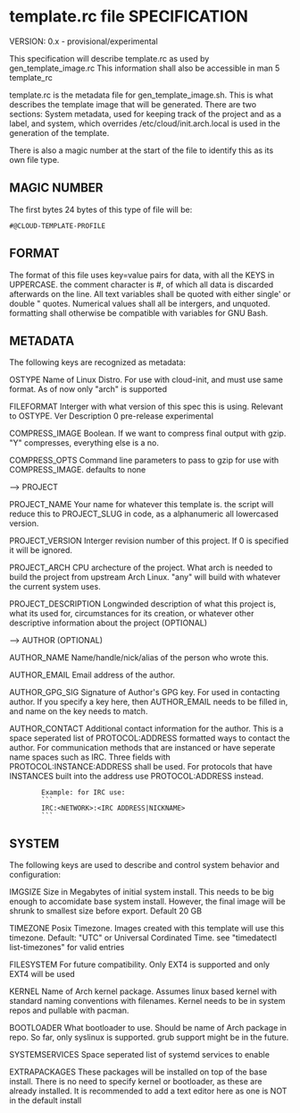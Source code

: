 template.rc file SPECIFICATION
==============================

VERSION: 0.x - provisional/experimental

This specification will describe template.rc as used by gen_template_image.rc
This information shall also be accessible in man 5 template_rc

template.rc is the metadata file for gen_template_image.sh. This is what
describes the template image that will be generated. There are two sections:
System metadata, used for keeping track of the project and as a label, and
system, which overrides /etc/cloud/init.arch.local is used in the generation
of the template.

There is also a magic number at the start of the file to identify this as its
own file type.


MAGIC NUMBER
------------
The first bytes 24 bytes of this type of file will be:
```
#@CLOUD-TEMPLATE-PROFILE
```

FORMAT
------
The format of this file uses key=value pairs for data, with all the KEYS in
UPPERCASE. the comment character is #, of which all data is discarded afterwards
on the line. All text variables shall be quoted with either single\' or double
\" quotes. Numerical values shall all be intergers, and unquoted. formatting
shall otherwise be compatible with variables for GNU Bash.

METADATA
--------
The following keys are recognized as metadata:

OSTYPE			Name of Linux Distro. For use with cloud-init, and must
			use same format. As of now only "arch" is supported

FILEFORMAT		Interger with what version of this spec this is using.
			Relevant to OSTYPE.
Ver	Description
0	pre-release experimental

COMPRESS_IMAGE		Boolean. If we want to compress final output with gzip.
			"Y" compresses, everything else is a no.
			
COMPRESS_OPTS		Command line parameters to pass to gzip for use with
			COMPRESS_IMAGE. defaults to none

--> PROJECT

PROJECT_NAME		Your name for whatever this template is. the script will
			reduce this to PROJECT_SLUG in code, as a alphanumeric
			all lowercased version.

PROJECT_VERSION		Interger revision number of this project. If 0 is
			specified it will be ignored.

PROJECT_ARCH		CPU archecture of the project. What arch is needed to
			build the project from upstream Arch Linux. "any" will
			build with whatever the current system uses.

PROJECT_DESCRIPTION	Longwinded description of what this project is, what
			its used for, circumstances for its creation, or
			whatever other descriptive information about the project
			(OPTIONAL)

--> AUTHOR (OPTIONAL)

AUTHOR_NAME		Name/handle/nick/alias of the person who wrote this.

AUTHOR_EMAIL		Email address of the author.

AUTHOR_GPG_SIG		Signature of Author's GPG key. For used in contacting
			author. If you specify a key here, then AUTHOR_EMAIL
			needs to be filled in, and name on the key needs to
			match.
			
AUTHOR_CONTACT		Additional contact information for the author. This is a
			space seperated list of PROTOCOL:ADDRESS formatted
			ways to contact the author. For communication methods
			that are instanced or have seperate name spaces such as
			IRC. Three fields with PROTOCOL:INSTANCE:ADDRESS shall
			be used. For protocols that have INSTANCES built into
			the address use PROTOCOL:ADDRESS instead.
			
			Example: for IRC use:
			```
			IRC:<NETWORK>:<IRC ADDRESS|NICKNAME>
			```

SYSTEM
------
The following keys are used to describe and control system behavior and
configuration:

IMGSIZE			Size in Megabytes of initial system install. This needs
			to be big enough to accomidate base system install.
			However, the final image will be shrunk to smallest size
			before export. Default 20 GB

TIMEZONE		Posix Timezone. Images created with this template will
			use this timezone. Default: "UTC" or Universal
			Cordinated Time.
			see "timedatectl list-timezones" for valid entries

FILESYSTEM		For future compatibility. Only EXT4 is supported and
			only EXT4 will be used

KERNEL			Name of Arch kernel package. Assumes linux based kernel
			with standard naming conventions with filenames. Kernel
			needs to be in system repos and pullable with pacman.

BOOTLOADER		What bootloader to use. Should be name of Arch package
			in repo. So far, only syslinux is supported. grub
			support might be in the future.

SYSTEMSERVICES		Space seperated list of systemd services to enable

EXTRAPACKAGES		These packages will be installed on top of the base
			install. There is no need to specify kernel or
			bootloader, as these are already installed. It is
			recommended to add a text editor here as one is NOT
			in the default install
		
